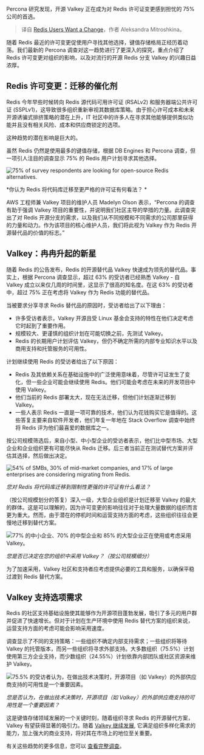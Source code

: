 
<!--
title: Redis 用户希望改变
cover: https://cdn.thenewstack.io/media/2024/10/5612de29-redis-users-want-change.jpg
-->

Percona 研究发现，开源 Valkey 正在成为对 Redis 许可证变更感到担忧的 75% 公司的首选。

> 译自 [Redis Users Want a Change](https://thenewstack.io/redis-users-want-a-change/)，作者 Aleksandra Mitroshkina。

随着 Redis 最近的许可变更促使用户寻找其他选择，键值存储格局正经历着动荡。我们最新的 Percona 调查对这一趋势进行了更深入的探究，重点介绍了 Redis 许可变更对组织的影响，以及对流行的开源 Redis 分支 Valkey 的兴趣日益浓厚。

## Redis 许可变更：迁移的催化剂

Redis 今年早些时候转向 Redis 源代码可用许可证 (RSALv2) 和服务器端公共许可证 (SSPLv1)，这导致很多组织重新审视其数据库策略。由于担心许可成本和未来开源诱骗式排挤策略的潜在上升，IT 社区中的许多人在寻求其他能够提供类似功能并且没有相关风险、成本和供应商锁定的选项。

这种趋势的潜在影响是巨大的。

虽然 Redis 仍然是使用最多的键值存储，根据 DB Engines 和 Percona 调查，但一项引人注目的调查显示 75% 的 Redis 用户计划寻求其他选择。


![75% of survey respondents are looking for open-source Redis alternatives.](https://cdn.thenewstack.io/media/2024/10/0cd75424-planning-redis-migration2-1024x274.png)

*你认为 Redis 将代码库迁移至更严格的许可证有何看法？ *

AWS 工程师兼 Valkey 项目的维护人员 Madelyn Olson 表示，“Percona 的调查有助于强调 Valkey 项目的重要性，并说明我们社区主导的举措的力量。此调查突出了对 Redis 开源分支的需求，以及我们从不同规模和不同需求的公司那里获得的力量和动力。作为该项目的核心维护人员，我们将此视为 Valkey 作为 Redis 开源替代品的价值的标志。”

## Valkey：冉冉升起的新星

随着 Redis 的公告发布，Redis 的开源替代品 Valkey 快速成为领先的替代品。事实上，根据 Percona 调查显示，超过 63% 的受访者已经熟悉 Valkey - 自 Valkey 成立以来仅几周的时间里，这显示了很高的知名度。在这 63% 的受访者中，超过 75% 正在考虑将 Valkey 作为 Redis 功能的替代品。

当被要求分享寻求 Redis 替代品的原因时，受访者给出了以下理由：

- 许多受访者表示，Valkey 开源且受 Linux 基金会支持的特性在他们决定考虑它时起到了重要作用。
- 规模较大、更谨慎的组织计划在可能切换之前，先测试 Valkey。
- Redis 的长期用户计划评估 Valkey，但仍不确定所需的内部专业知识水平以及商用支持和托管服务的可用性。

计划继续使用 Redis 的受访者给出了以下原因：

- Redis 及其依赖关系在基础设施中的广泛使用意味着，尽管许可证发生了变化，但一些企业可能会继续使用 Redis。他们可能会考虑在未来的开发项目中使用 Valkey。
- 他们当前的 Redis 部署太大，现在无法迁移，但他们计划逐渐迁移到 Valkey。
- 一些人表示 Redis 一直是一项可靠的技术，他们认为花钱购买它是值得的。这些答复主要来自软件开发者，他们年复一年地在 Stack Overflow 调查中始终将 Redis 评为他们最喜爱的数据库之一。

按公司规模筛选后，来自小型、中小型企业的受访者表示，他们比中型市场、大型企业和企业组织更有可能尽快从 Redis 迁移。后三者当前正在测试替代方案并评估其选择，然后做出决定。

![54% of SMBs, 30% of mid-market companies, and 17% of large enterprises are considering migrating from Redis.](https://cdn.thenewstack.io/media/2024/10/ef142c0b-planning-redis-migration-company-size-1024x389.png)

*您对 Redis 将代码库迁移到限制性更强的许可证有什么看法？*

（按公司规模划分的答复）深入一级，大型企业组织是计划迁移至 Valkey 的最大的群体。这是可以理解的，因为许可变更的影响往往对于处理大量数据的组织而言更为重大。然而，由于潜在的停机时间和运营支持方面的考虑，这些组织往往会更慢地迁移到替代方案。

![77% 的中小企业、70% 的中型企业和 85% 的大型企业正在使用或考虑采用 Valkey。](https://cdn.thenewstack.io/media/2024/10/f9a5b32f-valkey-migration-1024x389.png)

*您是否已决定在您的组织中采用 Valkey？（按公司规模细分）*

为了加速采用，Valkey 社区和支持者应考虑提供必要的工具和服务，以确保平稳过渡到 Redis 替代方案。

## Valkey 支持选项需求

Redis 的社区支持基础设施使其能够作为开源项目蓬勃发展，吸引了多元的用户群并促进了快速增长。但对于计划在生产环境中使用 Redis 替代方案的组织来说，运营支持方面的考虑可能会影响采用速度。

调查显示了不同的支持策略：一些组织不确定内部支持需求；一些组织将等待 Valkey 的托管版本，而另一些组织将寻求外部支持。大多数组织（75.5%）计划使用第三方企业支持，而少数组织（24.55%）计划依靠内部团队或社区资源来维护 Valkey。

![75.5% 的受访者认为，在做出技术决策时，开源项目（如 Valkey）的外部供应商支持的可用性是一个重要因素。](https://cdn.thenewstack.io/media/2024/10/94ee23ab-redis-moving-to-restrictive-license-1024x558.png)

*您是否认为，在做出技术决策时，开源项目（如 Valkey）的外部供应商支持的可用性是一个重要因素？*

这是键值存储领域发展的一个关键时刻，随着组织寻求 Redis 的开源替代方案，Valkey 有望获得显著的吸引力。随着 [Valkey 继续发展](https://thenewstack.io/valkey-will-not-just-be-a-redis-retread/), 它满足组织多样化需求的能力，加上强大的商业支持，将对其在市场上的地位至关重要。

有关这些趋势的更多信息，您可以 [查看完整调查](https://learn.percona.com/hubfs/Collateral/Whitepapers/Adoption-Trends-Through-a-Valkey-Lens-WhitePaper.pdf)。
